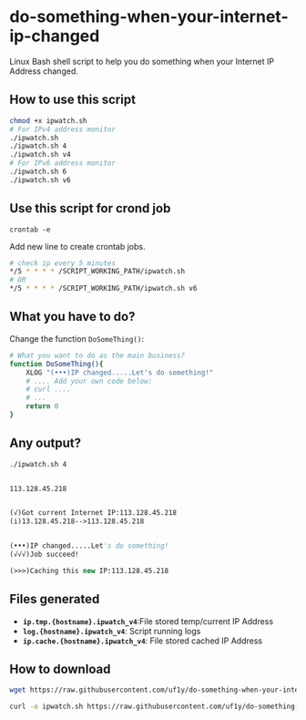 # do-something-when-your-internet-ip-changed
 Linux Bash shell script to help you do something when your Internet IP Address changed.


## How to use this script

```bash
chmod +x ipwatch.sh
# For IPv4 address monitor
./ipwatch.sh
./ipwatch.sh 4
./ipwatch.sh v4
# For IPv6 address monitor
./ipwatch.sh 6
./ipwatch.sh v6
```

## Use this script for crond job
```shell
crontab -e
```
Add new line to create crontab jobs.

```bash
# check ip every 5 minutes
*/5 * * * * /SCRIPT_WORKING_PATH/ipwatch.sh
# OR
*/5 * * * * /SCRIPT_WORKING_PATH/ipwatch.sh v6
```

## What you have to do?

Change the function `DoSomeThing()`:

```bash
# What you want to do as the main business?
function DoSomeThing(){
    XLOG "(•••)IP changed.....Let's do something!"
    # .... Add your own code below:
    # curl ....
    # ...
    return 0
}
```
## Any output?

```vb
./ipwatch.sh 4


113.128.45.218


(√)Got current Internet IP:113.128.45.218
(i)13.128.45.218-->113.128.45.218


(•••)IP changed.....Let's do something!
(√√√)Job succeed!

(>>>)Caching this new IP:113.128.45.218
```

## Files generated

- **`ip.tmp.{hostname}.ipwatch_v4`**:File stored temp/current IP Address
- **`log.{hostname}.ipwatch_v4`**: Script running logs
- **`ip.cache.{hostname}.ipwatch_v4`**: File stored cached IP Address

## How to download

```bash
wget https://raw.githubusercontent.com/uf1y/do-something-when-your-internet-ip-changed/ipwatch.sh

curl -o ipwatch.sh https://raw.githubusercontent.com/uf1y/do-something-when-your-internet-ip-changed/ipwatch.sh
```